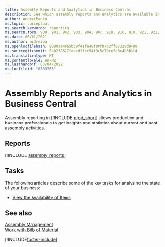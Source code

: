 ```yaml
---
title: Assembly Reports and Analytics in Business Central
description: See which assembly reports and analytics are available in the standard version of Business Central so that you can keep track of your business.
author: AndreiPanko
ms.topic: conceptual
ms.search.keywords: reporting
ms.search.form: 900, 901, 902, 903, 904, 907, 910, 916, 920, 921, 922, 923, 940, 941, 942, 930, 931, 932, 914, 915, 905
ms.date: 06/01/2021
ms.author: andreipa
ms.openlocfilehash: 9080aa40a5bc9f41fe48f88f87d2ff87329d9409
ms.sourcegitcommit: 5a02f8527faecdffcc54f9c5c70cefe8c4b3b3f4
ms.translationtype: HT
ms.contentlocale: en-NZ
ms.lasthandoff: 03/04/2022
ms.locfileid: "8383765"
---
```

# <a name="assembly-reports-and-analytics-in-business-central"></a>Assembly Reports and Analytics in Business Central

Assembly reporting in [!INCLUDE [prod_short](includes/prod_short.md)] allows production and business professionals to get insights and statistics about current and past assembly activities.  

## <a name="reports"></a>Reports
[!INCLUDE [assembly_reports](includes/assembly-reports-include.md)]

## <a name="tasks"></a>Tasks

The following articles describe some of the key tasks for analysing the state of your business:

* [View the Availability of Items](inventory-how-availability-overview.md)

## <a name="see-also"></a>See also

[Assembly Management](assembly-assemble-items.md)  
[Work with Bills of Material](inventory-how-work-boms.md)  


[!INCLUDE[footer-include](includes/footer-banner.md)]
